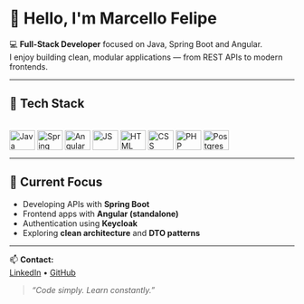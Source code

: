 # 👋 Hello, I'm Marcello Felipe

💻 **Full-Stack Developer** focused on Java, Spring Boot and Angular.  
I enjoy building clean, modular applications — from REST APIs to modern frontends.

---

## 🚀 Tech Stack
<div style="display: inline_block"><br>
  <img align="center" alt="Java" height="35" width="45" src="https://cdn.jsdelivr.net/gh/devicons/devicon/icons/java/java-original.svg">
  <img align="center" alt="Spring" height="35" width="45" src="https://cdn.jsdelivr.net/gh/devicons/devicon/icons/spring/spring-original.svg">
  <img align="center" alt="Angular" height="35" width="45" src="https://cdn.jsdelivr.net/gh/devicons/devicon/icons/angularjs/angularjs-original.svg">
  <img align="center" alt="JS" height="35" width="45" src="https://cdn.jsdelivr.net/gh/devicons/devicon/icons/javascript/javascript-original.svg">
  <img align="center" alt="HTML" height="35" width="45" src="https://cdn.jsdelivr.net/gh/devicons/devicon/icons/html5/html5-original.svg">
  <img align="center" alt="CSS" height="35" width="45" src="https://cdn.jsdelivr.net/gh/devicons/devicon/icons/css3/css3-original.svg">
  <img align="center" alt="PHP" height="35" width="45" src="https://cdn.jsdelivr.net/gh/devicons/devicon/icons/php/php-original.svg">
  <img align="center" alt="Postgres" height="35" width="45" src="https://cdn.jsdelivr.net/gh/devicons/devicon/icons/postgresql/postgresql-original.svg">
</div>

---

## 🧩 Current Focus
- Developing APIs with **Spring Boot**  
- Frontend apps with **Angular (standalone)**  
- Authentication using **Keycloak**  
- Exploring **clean architecture** and **DTO patterns**

---

📫 **Contact:**  
[LinkedIn]([https://www.linkedin.com/in/marcellofelipe) • [GitHub](https://github.com/marcello7eng)

> _“Code simply. Learn constantly.”_
